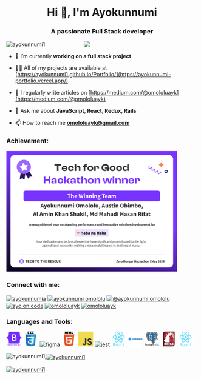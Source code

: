 ### <h1 align="center">Hi 👋, I'm Ayokunnumi</h1>

<h3 align="center">A passionate Full Stack developer</h3>
<img width="300" align="right"src="https://media2.giphy.com/media/rsUGLKwgSvSxmq1VrZ/giphy.gif?cid=ecf05e475jc9d7ir1ja1inowg6c63f5pjamfwf7ola2l25va&ep=v1_gifs_related&rid=giphy.gif&ct=s">

<p align="left"> <img src="https://komarev.com/ghpvc/?username=ayokunnumi1&label=Profile%20views&color=0e75b6&style=flat" alt="ayokunnumi1" /> </p>

- 🌱 I’m currently **working on a full stack project**

- 👨‍💻 All of my projects are available at [https://ayokunnumi1.github.io/Portfolio/](https://ayokunnumi-portfolio.vercel.app/)

- 📝 I regularly write articles on [https://medium.com/@omololuayk](https://medium.com/@omololuayk)

- 💬 Ask me about **JavaScript, React, Redux, Rails**

- 📫 How to reach me **omololuayk@gmail.com**

<h3 align="left">Achievement:</h3>
<img width="450" src="images/certificate.png">

<h3 align="left">Connect with me:</h3>
<p align="left">
<a href="https://twitter.com/AyokunnumiA" target="blank"><img align="center" src="https://raw.githubusercontent.com/rahuldkjain/github-profile-readme-generator/master/src/images/icons/Social/twitter.svg" alt="ayokunnumia" height="30" width="40" /></a>
<a href="https://www.linkedin.com/in/ayokunnumiomololu/" target="blank"><img align="center" src="https://raw.githubusercontent.com/rahuldkjain/github-profile-readme-generator/master/src/images/icons/Social/linked-in-alt.svg" alt="ayokunnumi omololu" height="30" width="40" /></a>
<a href="https://medium.com/@omololuayk" target="blank"><img align="center" src="https://raw.githubusercontent.com/rahuldkjain/github-profile-readme-generator/master/src/images/icons/Social/medium.svg" alt="@ayokunnumi omololu" height="30" width="40" /></a>
<a href="https://www.youtube.com/@ayoOnCode/videos" target="blank"><img align="center" src="https://raw.githubusercontent.com/rahuldkjain/github-profile-readme-generator/master/src/images/icons/Social/youtube.svg" alt="ayo on code" height="30" width="40" /></a>
<a href="https://www.hackerrank.com/omololuayk" target="blank"><img align="center" src="https://raw.githubusercontent.com/rahuldkjain/github-profile-readme-generator/master/src/images/icons/Social/hackerrank.svg" alt="omololuayk" height="30" width="40" /></a>
<a href="https://leetcode.com/omololuayk/" target="blank"><img align="center" src="https://raw.githubusercontent.com/rahuldkjain/github-profile-readme-generator/master/src/images/icons/Social/leet-code.svg" alt="omololuayk" height="30" width="40" /></a>
</p>

<h3 align="left">Languages and Tools:</h3>
<p align="left"> <a href="https://getbootstrap.com" target="_blank" rel="noreferrer"> <img src="https://raw.githubusercontent.com/devicons/devicon/master/icons/bootstrap/bootstrap-plain-wordmark.svg" alt="bootstrap" width="40" height="40"/> </a> <a href="https://www.w3schools.com/css/" target="_blank" rel="noreferrer"> <img src="https://raw.githubusercontent.com/devicons/devicon/master/icons/css3/css3-original-wordmark.svg" alt="css3" width="40" height="40"/> </a> <a href="https://www.figma.com/" target="_blank" rel="noreferrer"> <img src="https://www.vectorlogo.zone/logos/figma/figma-icon.svg" alt="figma" width="40" height="40"/> </a> <a href="https://www.w3.org/html/" target="_blank" rel="noreferrer"> <img src="https://raw.githubusercontent.com/devicons/devicon/master/icons/html5/html5-original-wordmark.svg" alt="html5" width="40" height="40"/> </a> <a href="https://developer.mozilla.org/en-US/docs/Web/JavaScript" target="_blank" rel="noreferrer"> <img src="https://raw.githubusercontent.com/devicons/devicon/master/icons/javascript/javascript-original.svg" alt="javascript" width="40" height="40"/> </a> <a href="https://jestjs.io" target="_blank" rel="noreferrer"> <img src="https://www.vectorlogo.zone/logos/jestjsio/jestjsio-icon.svg" alt="jest" width="40" height="40"/> </a> <a href="https://reactjs.org/" target="_blank" rel="noreferrer"> <img src="https://raw.githubusercontent.com/devicons/devicon/master/icons/react/react-original-wordmark.svg" alt="react" width="40" height="40"/> </a> <a href="https://webpack.js.org" target="_blank" rel="noreferrer"> <img src="https://raw.githubusercontent.com/devicons/devicon/d00d0969292a6569d45b06d3f350f463a0107b0d/icons/webpack/webpack-original-wordmark.svg" alt="webpack" width="40" height="40"/>
<img src="https://raw.githubusercontent.com/devicons/devicon/master/icons/postgresql/postgresql-original-wordmark.svg" alt="postgresql" width="40" height="40"/> </a> <a href="https://rubyonrails.org" target="_blank" rel="noreferrer"> <img src="https://raw.githubusercontent.com/devicons/devicon/master/icons/rails/rails-original-wordmark.svg" alt="rails" width="40" height="40"/> </a> <a href="https://reactjs.org/" target="_blank" rel="noreferrer"> <img src="https://raw.githubusercontent.com/devicons/devicon/master/icons/react/react-original-wordmark.svg" alt="react" width="40" height="40"/> </a> <a href="https://webpack.js.org" target="_blank" rel="noreferrer"> <img

</a>
  
</p>

<p><img align="left" src="https://github-readme-stats.vercel.app/api/top-langs?username=ayokunnumi1&show_icons=true&locale=en&layout=compact" alt="ayokunnumi1" /></p>

<p>&nbsp;<img align="center" src="https://github-readme-stats.vercel.app/api?username=ayokunnumi1&show_icons=true&locale=en" alt="ayokunnumi1" /></p>

<p><img align="center" src="https://github-readme-streak-stats.herokuapp.com/?user=ayokunnumi1&" alt="ayokunnumi1" /></p>
